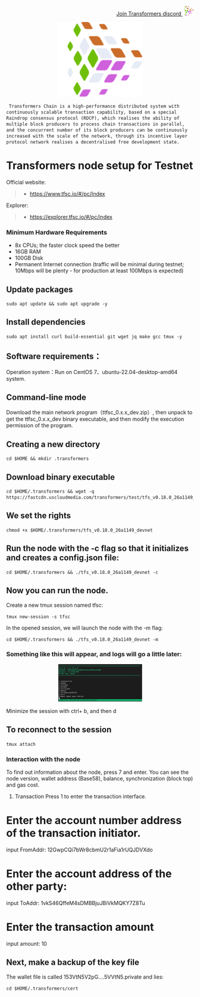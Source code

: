 <p style="font-size:14px" align="right">
<a href="https://discord.gg/6PVYyQnRCy" target="_blank">Join Transformers discord <img src="https://github.com/Vitek7373/testnet_manual/blob/main/transformerslogo.png" width="30"/></a>
</p>

<p align="center">
  <img height="200" height="auto" src="https://github.com/Vitek7373/testnet_manual/blob/main/transformerslogo.png">
</p>

     Transformers Chain is a high-performance distributed system with continuously scalable transaction capability, based on a special Raindrop consensus protocol (RDCP), which realises the ability of multiple block producers to process chain transactions in parallel, and the concurrent number of its block producers can be continuously increased with the scale of the network, through its incentive layer protocol network realises a decentralised free development state.

#  Transformers node setup for Testnet

Official website:
>-  https://www.tfsc.io/#/pc/Index

Explorer:
>-  https://explorer.tfsc.io/#/pc/index



### Minimum Hardware Requirements
 - 8x CPUs; the faster clock speed the better
 - 16GB RAM
 - 100GB Disk
 - Permanent Internet connection (traffic will be minimal during testnet; 10Mbps will be plenty - for production at least 100Mbps is expected)

## Update packages
```
sudo apt update && sudo apt upgrade -y
```

## Install dependencies
```
sudo apt install curl build-essential git wget jq make gcc tmux -y
```
## Software requirements：
Operation system：Run on CentOS 7、ubuntu-22.04-desktop-amd64 system.

## Command-line mode
Download the main network program（ttfsc_0.x.x_dev.zip）, then unpack to get the ttfsc_0.x.x_dev binary executable, and then modify the execution permission of the program.

## Creating a new directory
```
cd $HOME && mkdir .transformers
```

## Download binary executable
```
cd $HOME/.transformers && wget -q https://fastcdn.uscloudmedia.com/transformers/test/tfs_v0.18.0_26a1149_devnet
```
## We set the rights

```
chmod +x $HOME/.transformers/tfs_v0.18.0_26a1149_devnet
```

## Run the node with the -c flag so that it initializes and creates a config.json file:
```
cd $HOME/.transformers && ./tfs_v0.18.0_26a1149_devnet -c
```

## Now you can run the node.

Create a new tmux session named tfsc:
```
tmux new-session -s tfsc
```

In the opened session, we will launch the node with the -m flag:
```
cd $HOME/.transformers && ./tfs_v0.18.0_26a1149_devnet -m
```

### Something like this will appear, and logs will go a little later:

<p align="center">
  <img height="100" height="auto" src="https://github.com/Vitek7373/testnet_manual/blob/main/Transformers/scrine1.png">
</p>

Minimize the session with ctrl+ b, and then d

## To reconnect to the session
```
tmux attach
```

### Interaction with the node
To find out information about the node, press 7 and enter. You can see the node version, wallet address (Base58), balance, synchronization (block top) and gas cost.

1. Transaction
Press 1 to enter the transaction interface.

# Enter the account number address of the transaction initiator.

input FromAddr: 12GwpCQi7bWr8cbmU2r1aFia1rUQJDVXdo

# Enter the account address of the other party:

input ToAddr: 1vkS46QffeM4sDMBBjuJBiVkMQKY7Z8Tu


# Enter the transaction amount
input amount: 10


## Next, make a backup of the key file
The wallet file is called 153VtN5V2pG....5VVtN5.private and lies:
```
cd $HOME/.transformers/cert
```


